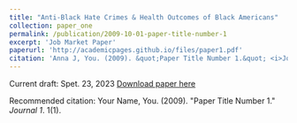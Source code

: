 ```yaml
---
title: "Anti-Black Hate Crimes & Health Outcomes of Black Americans"
collection: paper_one
permalink: /publication/2009-10-01-paper-title-number-1
excerpt: 'Job Market Paper'
paperurl: 'http://academicpages.github.io/files/paper1.pdf'
citation: 'Anna J, You. (2009). &quot;Paper Title Number 1.&quot; <i>Journal 1</i>. 1(1).'
---
```

Current draft: Spet. 23, 2023
[Download paper here](http://academicpages.github.io/files/paper1.pdf)

Recommended citation: Your Name, You. (2009). "Paper Title Number 1." <i>Journal 1</i>. 1(1).
